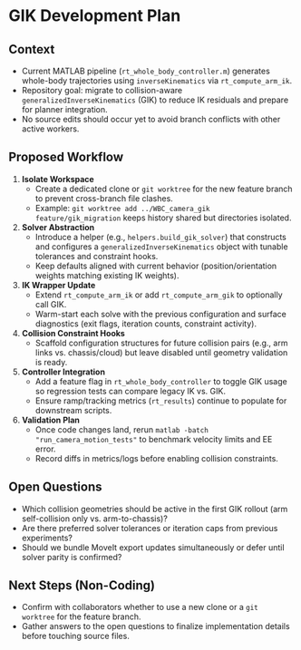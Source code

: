 # GIK Development Plan

## Context
- Current MATLAB pipeline (`rt_whole_body_controller.m`) generates whole-body trajectories using `inverseKinematics` via `rt_compute_arm_ik`.
- Repository goal: migrate to collision-aware `generalizedInverseKinematics` (GIK) to reduce IK residuals and prepare for planner integration.
- No source edits should occur yet to avoid branch conflicts with other active workers.

## Proposed Workflow
1. **Isolate Workspace**
   - Create a dedicated clone or `git worktree` for the new feature branch to prevent cross-branch file clashes.
   - Example: `git worktree add ../WBC_camera_gik feature/gik_migration` keeps history shared but directories isolated.
2. **Solver Abstraction**
   - Introduce a helper (e.g., `helpers.build_gik_solver`) that constructs and configures a `generalizedInverseKinematics` object with tunable tolerances and constraint hooks.
   - Keep defaults aligned with current behavior (position/orientation weights matching existing IK weights).
3. **IK Wrapper Update**
   - Extend `rt_compute_arm_ik` or add `rt_compute_arm_gik` to optionally call GIK.
   - Warm-start each solve with the previous configuration and surface diagnostics (exit flags, iteration counts, constraint activity).
4. **Collision Constraint Hooks**
   - Scaffold configuration structures for future collision pairs (e.g., arm links vs. chassis/cloud) but leave disabled until geometry validation is ready.
5. **Controller Integration**
   - Add a feature flag in `rt_whole_body_controller` to toggle GIK usage so regression tests can compare legacy IK vs. GIK.
   - Ensure ramp/tracking metrics (`rt_results`) continue to populate for downstream scripts.
6. **Validation Plan**
   - Once code changes land, rerun `matlab -batch "run_camera_motion_tests"` to benchmark velocity limits and EE error.
   - Record diffs in metrics/logs before enabling collision constraints.

## Open Questions
- Which collision geometries should be active in the first GIK rollout (arm self-collision only vs. arm-to-chassis)?
- Are there preferred solver tolerances or iteration caps from previous experiments?
- Should we bundle MoveIt export updates simultaneously or defer until solver parity is confirmed?

## Next Steps (Non-Coding)
- Confirm with collaborators whether to use a new clone or a `git worktree` for the feature branch.
- Gather answers to the open questions to finalize implementation details before touching source files.
